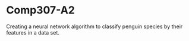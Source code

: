 # Comp307-A2
Creating a neural network algorithm to classify penguin species by their features in a data set. 
